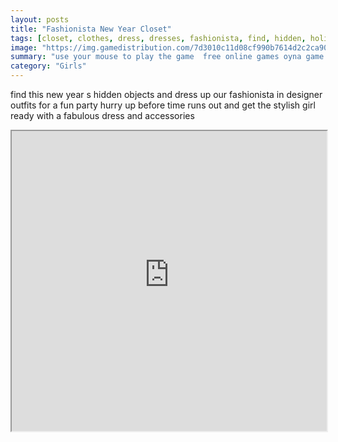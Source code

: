```yaml
---
layout: posts
title: "Fashionista New Year Closet"
tags: [closet, clothes, dress, dresses, fashionista, find, hidden, holiday, items, new, objects, room, seek, year, free, online, games, oyna, game, free, games, play, play, games]
image: "https://img.gamedistribution.com/7d3010c11d08cf990b7614d2c2ca9098.jpg"
summary: "use your mouse to play the game  free online games oyna game free games play play games"
category: "Girls"
---
```


find this new year s hidden objects and dress up our fashionista in designer outfits for a fun party hurry up before time runs out and get the stylish girl ready with a fabulous dress and accessories

<iframe width="100%" height="480px;" src="https://flash.gamedistribution.com?game=7d3010c11d08cf990b7614d2c2ca9098"></iframe>